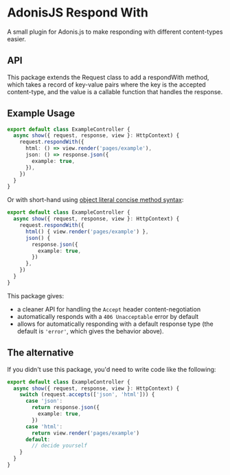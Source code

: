 # AdonisJS Respond With

A small plugin for Adonis.js to make responding with different content-types easier.

## API

This package extends the Request class to add a respondWith method, which takes a record of key-value pairs where the key is the accepted content-type, and the value is a callable function that handles the response.

## Example Usage

```typescript
export default class ExampleController {
  async show({ request, response, view }: HttpContext) {
    request.respondWith({
      html: () => view.render('pages/example'),
      json: () => response.json({
        example: true,
      }),
    })
  }
}
```

Or with short-hand using [object literal concise method syntax](https://developer.mozilla.org/en-US/docs/Web/JavaScript/Reference/Operators/Object_initializer#syntax):

```typescript
export default class ExampleController {
  async show({ request, response, view }: HttpContext) {
    request.respondWith({
      html() { view.render('pages/example') },
      json() {
        response.json({
          example: true,
        })
      },
    })
  }
}
```


This package gives:

- a cleaner API for handling the `Accept` header content-negotiation
- automatically responds with a `406 Unacceptable` error by default
- allows for automatically responding with a default response type (the default is `'error'`, which gives the behavior above).

## The alternative

If you didn't use this package, you'd need to write code like the following:

```typescript
export default class ExampleController {
  async show({ request, response, view }: HttpContext) {
    switch (request.accepts(['json', 'html'])) {
      case 'json':
        return response.json({
          example: true,
        })
      case 'html':
        return view.render('pages/example')
      default:
        // decide yourself
    }
  }
}
```
